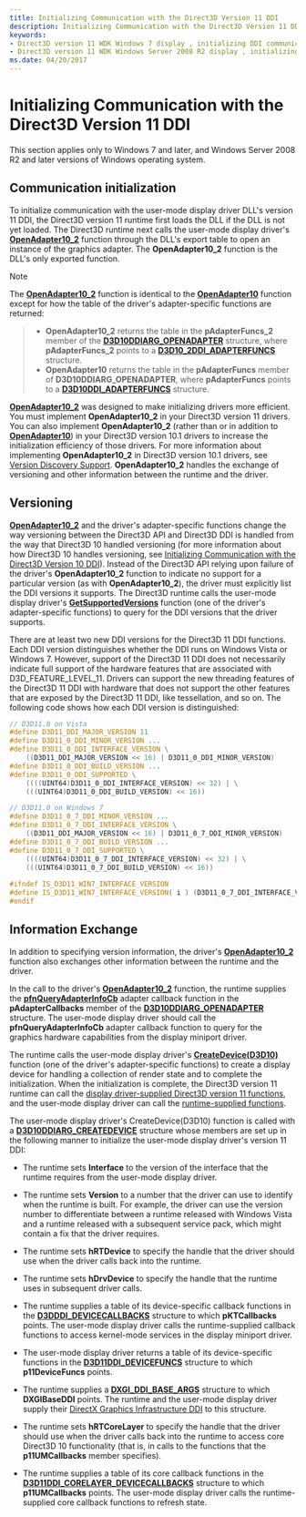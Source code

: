 ```yaml
---
title: Initializing Communication with the Direct3D Version 11 DDI
description: Initializing Communication with the Direct3D Version 11 DDI
keywords:
- Direct3D version 11 WDK Windows 7 display , initializing DDI communication
- Direct3D version 11 WDK Windows Server 2008 R2 display , initializing DDI communication
ms.date: 04/20/2017
---
```


# Initializing Communication with the Direct3D Version 11 DDI

This section applies only to Windows 7 and later, and Windows Server 2008 R2 and later versions of Windows operating system.

## Communication initialization

To initialize communication with the user-mode display driver DLL's version 11 DDI, the Direct3D version 11 runtime first loads the DLL if the DLL is not yet loaded. The Direct3D runtime next calls the user-mode display driver's [**OpenAdapter10_2**](/windows-hardware/drivers/ddi/d3d10umddi/nc-d3d10umddi-pfnd3d10ddi_openadapter) function through the DLL's export table to open an instance of the graphics adapter. The **OpenAdapter10_2** function is the DLL's only exported function.

> [!NOTE]
> The [**OpenAdapter10_2**](/windows-hardware/drivers/ddi/d3d10umddi/nc-d3d10umddi-pfnd3d10ddi_openadapter) function is identical to the [**OpenAdapter10**](/windows-hardware/drivers/ddi/d3d10umddi/nc-d3d10umddi-pfnd3d10ddi_openadapter) function except for how the table of the driver's adapter-specific functions are returned:

> * **OpenAdapter10_2** returns the table in the **pAdapterFuncs_2** member of the [**D3D10DDIARG_OPENADAPTER**](/windows-hardware/drivers/ddi/d3d10umddi/ns-d3d10umddi-d3d10ddiarg_openadapter) structure, where **pAdapterFuncs_2** points to a [**D3D10_2DDI_ADAPTERFUNCS**](/windows-hardware/drivers/ddi/d3d10umddi/ns-d3d10umddi-d3d10_2ddi_adapterfuncs) structure.
> * **OpenAdapter10** returns the table in the **pAdapterFuncs** member of **D3D10DDIARG_OPENADAPTER**, where **pAdapterFuncs** points to a [**D3D10DDI_ADAPTERFUNCS**](/windows-hardware/drivers/ddi/d3d10umddi/ns-d3d10umddi-d3d10ddi_adapterfuncs) structure.

[**OpenAdapter10_2**](/windows-hardware/drivers/ddi/d3d10umddi/nc-d3d10umddi-pfnd3d10ddi_openadapter) was designed to make initializing drivers more efficient. You must implement **OpenAdapter10_2** in your Direct3D version 11 drivers. You can also implement **OpenAdapter10_2** (rather than or in addition to [**OpenAdapter10**](/windows-hardware/drivers/ddi/d3d10umddi/nc-d3d10umddi-pfnd3d10ddi_openadapter)) in your Direct3D version 10.1 drivers to increase the initialization efficiency of those drivers. For more information about implementing **OpenAdapter10_2** in Direct3D version 10.1 drivers, see [Version Discovery Support](version-discovery-support.md). **OpenAdapter10_2** handles the exchange of versioning and other information between the runtime and the driver.

## Versioning

[**OpenAdapter10_2**](/windows-hardware/drivers/ddi/d3d10umddi/nc-d3d10umddi-pfnd3d10ddi_openadapter) and the driver's adapter-specific functions change the way versioning between the Direct3D API and Direct3D DDI is handled from the way that Direct3D 10 handled versioning (for more information about how Direct3D 10 handles versioning, see [Initializing Communication with the Direct3D Version 10 DDI](initializing-communication-with-the-direct3d-version-10-ddi.md)). Instead of the Direct3D API relying upon failure of the driver's **OpenAdapter10_2** function to indicate no support for a particular version (as with **OpenAdapter10_2**), the driver must explicitly list the DDI versions it supports. The Direct3D runtime calls the user-mode display driver's [**GetSupportedVersions**](/windows-hardware/drivers/ddi/d3d10umddi/nc-d3d10umddi-pfnd3d10_2ddi_getsupportedversions) function (one of the driver's adapter-specific functions) to query for the DDI versions that the driver supports.

There are at least two new DDI versions for the Direct3D 11 DDI functions. Each DDI version distinguishes whether the DDI runs on Windows Vista or Windows 7. However, support of the Direct3D 11 DDI does not necessarily indicate full support of the hardware features that are associated with D3D_FEATURE_LEVEL_11. Drivers can support the new threading features of the Direct3D 11 DDI with hardware that does not support the other features that are exposed by the Direct3D 11 DDI, like tessellation, and so on. The following code shows how each DDI version is distinguished:

```cpp
// D3D11.0 on Vista
#define D3D11_DDI_MAJOR_VERSION 11
#define D3D11_0_DDI_MINOR_VERSION ...
#define D3D11_0_DDI_INTERFACE_VERSION \
    ((D3D11_DDI_MAJOR_VERSION << 16) | D3D11_0_DDI_MINOR_VERSION)
#define D3D11_0_DDI_BUILD_VERSION ...
#define D3D11_0_DDI_SUPPORTED \
    ((((UINT64)D3D11_0_DDI_INTERFACE_VERSION) << 32) | \
    (((UINT64)D3D11_0_DDI_BUILD_VERSION) << 16))

// D3D11.0 on Windows 7
#define D3D11_0_7_DDI_MINOR_VERSION ...
#define D3D11_0_7_DDI_INTERFACE_VERSION \
    ((D3D11_DDI_MAJOR_VERSION << 16) | D3D11_0_7_DDI_MINOR_VERSION)
#define D3D11_0_7_DDI_BUILD_VERSION ...
#define D3D11_0_7_DDI_SUPPORTED \
    ((((UINT64)D3D11_0_7_DDI_INTERFACE_VERSION) << 32) | \
    (((UINT64)D3D11_0_7_DDI_BUILD_VERSION) << 16))
 
#ifndef IS_D3D11_WIN7_INTERFACE_VERSION
#define IS_D3D11_WIN7_INTERFACE_VERSION( i ) (D3D11_0_7_DDI_INTERFACE_VERSION == i)
#endif 
```

## Information Exchange

In addition to specifying version information, the driver's [**OpenAdapter10_2**](/windows-hardware/drivers/ddi/d3d10umddi/nc-d3d10umddi-pfnd3d10ddi_openadapter) function also exchanges other information between the runtime and the driver.

In the call to the driver's [**OpenAdapter10_2**](/windows-hardware/drivers/ddi/d3d10umddi/nc-d3d10umddi-pfnd3d10ddi_openadapter) function, the runtime supplies the [**pfnQueryAdapterInfoCb**](/windows-hardware/drivers/ddi/d3dumddi/nc-d3dumddi-pfnd3dddi_queryadapterinfocb) adapter callback function in the **pAdapterCallbacks** member of the [**D3D10DDIARG_OPENADAPTER**](/windows-hardware/drivers/ddi/d3d10umddi/ns-d3d10umddi-d3d10ddiarg_openadapter) structure. The user-mode display driver should call the **pfnQueryAdapterInfoCb** adapter callback function to query for the graphics hardware capabilities from the display miniport driver.

The runtime calls the user-mode display driver's [**CreateDevice(D3D10)**](/windows-hardware/drivers/ddi/d3d10umddi/nc-d3d10umddi-pfnd3d10ddi_createdevice) function (one of the driver's adapter-specific functions) to create a display device for handling a collection of render state and to complete the initialization. When the initialization is complete, the Direct3D version 11 runtime can call the [display driver-supplied Direct3D version 11 functions](direct3d-functions-implemented-by-user-mode.md), and the user-mode display driver can call the [runtime-supplied functions](direct3d-runtime-functions-called-by-user-mode.md).

The user-mode display driver's CreateDevice(D3D10) function is called with a [**D3D10DDIARG_CREATEDEVICE**](/windows-hardware/drivers/ddi/d3d10umddi/ns-d3d10umddi-d3d10ddiarg_createdevice) structure whose members are set up in the following manner to initialize the user-mode display driver's version 11 DDI:

* The runtime sets **Interface** to the version of the interface that the runtime requires from the user-mode display driver.

* The runtime sets **Version** to a number that the driver can use to identify when the runtime is built. For example, the driver can use the version number to differentiate between a runtime released with Windows Vista and a runtime released with a subsequent service pack, which might contain a fix that the driver requires.

* The runtime sets **hRTDevice** to specify the handle that the driver should use when the driver calls back into the runtime.

* The runtime sets **hDrvDevice** to specify the handle that the runtime uses in subsequent driver calls.

* The runtime supplies a table of its device-specific callback functions in the [**D3DDDI_DEVICECALLBACKS**](/windows-hardware/drivers/ddi/d3dumddi/ns-d3dumddi-_d3dddi_devicecallbacks) structure to which **pKTCallbacks** points. The user-mode display driver calls the runtime-supplied callback functions to access kernel-mode services in the display miniport driver.

* The user-mode display driver returns a table of its device-specific functions in the [**D3D11DDI_DEVICEFUNCS**](/windows-hardware/drivers/ddi/d3d10umddi/ns-d3d10umddi-d3d11ddi_devicefuncs) structure to which **p11DeviceFuncs** points.

* The runtime supplies a [**DXGI_DDI_BASE_ARGS**](/windows-hardware/drivers/ddi/dxgiddi/ns-dxgiddi-dxgi_ddi_base_args) structure to which **DXGIBaseDDI** points. The runtime and the user-mode display driver supply their [DirectX Graphics Infrastructure DDI](directx-graphics-infrastructure-ddi.md) to this structure.

* The runtime sets **hRTCoreLayer** to specify the handle that the driver should use when the driver calls back into the runtime to access core Direct3D 10 functionality (that is, in calls to the functions that the **p11UMCallbacks** member specifies).

* The runtime supplies a table of its core callback functions in the [**D3D11DDI_CORELAYER_DEVICECALLBACKS**](/windows-hardware/drivers/ddi/d3d10umddi/ns-d3d10umddi-d3d11ddi_corelayer_devicecallbacks) structure to which **p11UMCallbacks** points. The user-mode display driver calls the runtime-supplied core callback functions to refresh state.
